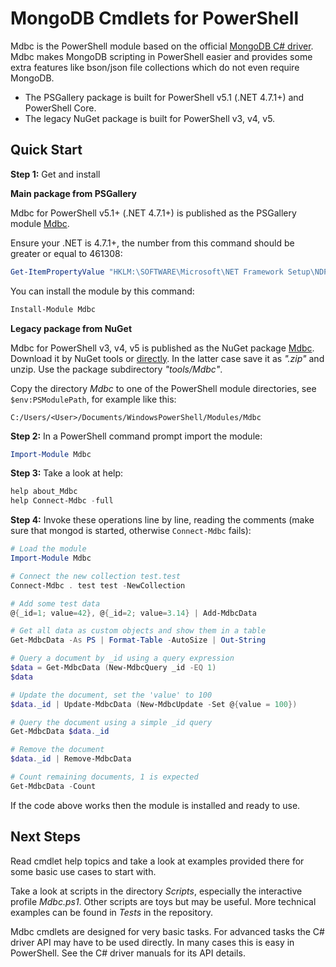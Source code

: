 # MongoDB Cmdlets for PowerShell

Mdbc is the PowerShell module based on the official [MongoDB C# driver](https://github.com/mongodb/mongo-csharp-driver).
Mdbc makes MongoDB scripting in PowerShell easier and provides some extra
features like bson/json file collections which do not even require MongoDB.

- The PSGallery package is built for PowerShell v5.1 (.NET 4.7.1+) and PowerShell Core.
- The legacy NuGet package is built for PowerShell v3, v4, v5.

## Quick Start

**Step 1:** Get and install

**Main package from PSGallery**

Mdbc for PowerShell v5.1+ (.NET 4.7.1+) is published as the PSGallery module [Mdbc](https://www.powershellgallery.com/packages/Mdbc).

Ensure your .NET is 4.7.1+, the number from this command should be greater or equal to 461308:

```powershell
Get-ItemPropertyValue "HKLM:\SOFTWARE\Microsoft\NET Framework Setup\NDP\v4\Full" Release
```

You can install the module by this command:

```powershell
Install-Module Mdbc
```

**Legacy package from NuGet**

Mdbc for PowerShell v3, v4, v5 is published as the NuGet package [Mdbc](https://www.nuget.org/packages/Mdbc).
Download it by NuGet tools or [directly](http://nuget.org/api/v2/package/Mdbc).
In the latter case save it as *".zip"* and unzip. Use the package subdirectory *"tools/Mdbc"*.

Copy the directory *Mdbc* to one of the PowerShell module directories, see
`$env:PSModulePath`, for example like this:

    C:/Users/<User>/Documents/WindowsPowerShell/Modules/Mdbc

**Step 2:** In a PowerShell command prompt import the module:

```powershell
Import-Module Mdbc
```

**Step 3:** Take a look at help:

```powershell
help about_Mdbc
help Connect-Mdbc -full
```

**Step 4:** Invoke these operations line by line, reading the comments
(make sure that mongod is started, otherwise `Connect-Mdbc` fails):

```powershell
# Load the module
Import-Module Mdbc

# Connect the new collection test.test
Connect-Mdbc . test test -NewCollection

# Add some test data
@{_id=1; value=42}, @{_id=2; value=3.14} | Add-MdbcData

# Get all data as custom objects and show them in a table
Get-MdbcData -As PS | Format-Table -AutoSize | Out-String

# Query a document by _id using a query expression
$data = Get-MdbcData (New-MdbcQuery _id -EQ 1)
$data

# Update the document, set the 'value' to 100
$data._id | Update-MdbcData (New-MdbcUpdate -Set @{value = 100})

# Query the document using a simple _id query
Get-MdbcData $data._id

# Remove the document
$data._id | Remove-MdbcData

# Count remaining documents, 1 is expected
Get-MdbcData -Count
```

If the code above works then the module is installed and ready to use.

## Next Steps

Read cmdlet help topics and take a look at examples provided there for some
basic use cases to start with.

Take a look at scripts in the directory *Scripts*, especially the interactive
profile *Mdbc.ps1*. Other scripts are toys but may be useful. More technical
examples can be found in *Tests* in the repository.

Mdbc cmdlets are designed for very basic tasks. For advanced tasks the C#
driver API may have to be used directly. In many cases this is easy in
PowerShell. See the C# driver manuals for its API details.
